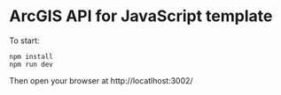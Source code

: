 # ArcGIS API for JavaScript template

To start:

```
npm install
npm run dev
```

Then open your browser at http://locatlhost:3002/
